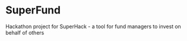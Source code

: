 # SuperFund
Hackathon project for SuperHack - a tool for fund managers to invest on behalf of others
